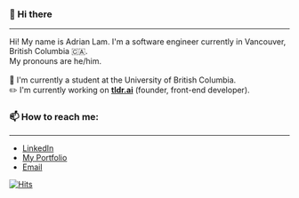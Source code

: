 ### 👋 Hi there

---

Hi! My name is Adrian Lam. I'm a software engineer currently in Vancouver, British Columbia :canada:.<br/>
My pronouns are he/him. <br/>
<br/>
:school: I'm currently a student at the University of British Columbia. <br/>
:pencil2: I'm currently working on **[tldr.ai](http://tldrai.org/)** (founder, front-end developer). 



### :mailbox: How to reach me:

---

- [LinkedIn](https://www.linkedin.com/in/adrian-lam-089122216/)
- [My Portfolio](http://adrianlam15.github.io/)
- [Email](mailto:adrianlam1511@gmail.com)

[![Hits](https://hits.seeyoufarm.com/api/count/incr/badge.svg?url=https%3A%2F%2Fgithub.com%2Fadrianlam15%2F&count_bg=%236366F1&title_bg=%230F172A&icon=&icon_color=%236366F1&title=visitors&edge_flat=false)](https://hits.seeyoufarm.com)

<!--
**adrianlam15/adrianlam15** is a ✨ _special_ ✨ repository because its `README.md` (this file) appears on your GitHub profile.

Here are some ideas to get you started:

- 🔭 I’m currently working on ...
- 🌱 I’m currently learning ...
- 👯 I’m looking to collaborate on ...
- 🤔 I’m looking for help with ...
- 💬 Ask me about ...
- 📫 How to reach me: ...
- 😄 Pronouns: ...
- ⚡ Fun fact: ...
-->
